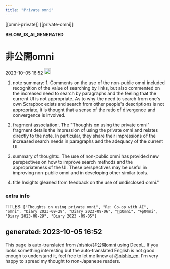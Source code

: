 ```yaml
---
title: "Private omni"
---
```


[[omni-private]] [[private-omni]]

__BELOW_IS_AI_GENERATED__
# 非公開omni
 2023-10-05 16:52 <img src='https://scrapbox.io/api/pages/nishio-en/omni/icon' alt='omni.icon' height="19.5"/>
1. note summary: 1.
Comments on the use of the non-public omni included recognition of the value of searching by links, but also commented on the increased need to search by paragraphs and the feeling that the current UI is not appropriate. As to why the need to search from one's own Scrapbox exists and search from other people's descriptions is not appropriate, it is thought that a sense of the ratio of divergence and convergence is involved.

2. fragment association:.
The "Thoughts on using the private omni" fragment details the impression of using the private omni and relates directly to the note. In particular, they share their impressions of the increased search needs in paragraphs and the adequacy of the current UI.

3. summary of thoughts:.
The use of non-public omni has provided new perspectives on how to improve search methods and the appropriateness of the UI. These perspectives may be useful in improving non-public omni and in developing other similar tools.

4. title
Insights gleaned from feedback on the use of undisclosed omni."

### extra info
TITLES: `["Thoughts on using private omni", "Re: Co-op with AI", "omni", "Diary 2023-09-29", "Diary 2023-09-06", "🔁pOmni", "🌀pOmni", "Diary 2023-08-29", "Diary 2023 -09-05"]`

generated: 2023-10-05 16:52
---
This page is auto-translated from [/nishio/非公開omni](https://scrapbox.io/nishio/非公開omni) using DeepL. If you looks something interesting but the auto-translated English is not good enough to understand it, feel free to let me know at [@nishio_en](https://twitter.com/nishio_en). I'm very happy to spread my thought to non-Japanese readers.